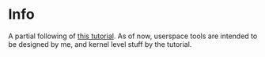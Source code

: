 # Info

A partial following of [this tutorial](https://os.phil-opp.com/testing/).
As of now, userspace tools are intended to be designed by me, and kernel level stuff by the tutorial.
